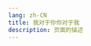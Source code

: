 ```yaml
---
lang: zh-CN
title: 我对于你你对于我
description: 页面的描述
---
```



<MusicPlayer musicId="27812406"
musicSrc="http://oss.apidocs.cn/blog/music/%E9%AA%91%E8%87%AA%E8%A1%8C%E8%BD%A6%E7%9A%84%E9%A3%8E%E6%99%AF%20-%20%EB%84%88%EC%97%90%EA%B2%8C%20%EB%82%9C%20%EB%82%98%EC%97%90%EA%B2%8C%20%EB%84%8C.mp3" style="margin:0 auto" theme="borealis"></MusicPlayer>

<br>


<Comment></Comment>
